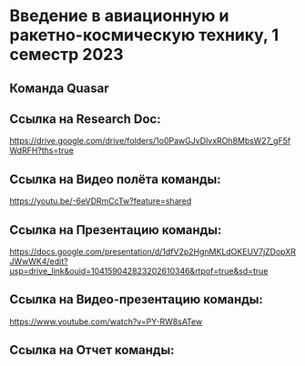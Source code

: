 # Введение в авиационную и ракетно-космическую технику, 1 семестр 2023
## Команда Quasar 
## Ссылка на Research Doc:
https://drive.google.com/drive/folders/1o0PawGJvDIvxROh8MbsW27_gF5fWdRFH?ths=true

## Ссылка на Видео полёта команды:
https://youtu.be/-6eVDRmCcTw?feature=shared

## Ссылка на Презентацию команды:
https://docs.google.com/presentation/d/1dfV2p2HgnMKLdOKEUV7jZDopXRJWwWK4/edit?usp=drive_link&ouid=104159042823202610346&rtpof=true&sd=true

## Ссылка на Видео-презентацию команды:
https://www.youtube.com/watch?v=PY-RW8sATew

## Ссылка на Отчет команды:

